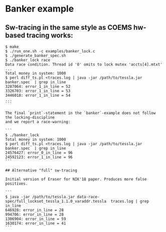 # Banker example

## Sw-tracing in the same style as COEMS hw-based tracing works:

````
$ make
$ ./run_one.sh -c examples/banker_lock.c
$ ./generate_banker_spec.sh
$ ./banker_lock race
Data race condition. Thread id '0' omits to lock mutex 'accts[4].mtxt'
...
Total money in system: 1000
$ perl diff_ts.pl <traces.log | java -jar /path/to/tessla.jar banker.spec  | grep in_line
3287064: error_1_in_line = 52
3326703: error_1_in_line = 53
3446018: error_1_in_line = 54
...
```

The final `print`-statement in the `banker`-example does not follow the locking-discipline
and we report a race-warning:

```
$ ./banker_lock
Total money in system: 1000
$ perl diff_ts.pl <traces.log | java -jar /path/to/tessla.jar banker.spec  | grep in_line
24576427: error_0_in_line = 96
24592123: error_1_in_line = 96
```

## Alternative "full" sw-tracing

Initial version of Eraser for NIK'18 paper. Produces more false positives.

```
$ java -jar /path/to/tessla.jar data-race-spec/full_lockset_tessla_1.1.0_varaddr.tessla  traces.log | grep in_line
646928: error_in_line = 28
994706: error_in_line = 28
1306904: error_in_line = 59
1630174: error_in_line = 41
```
